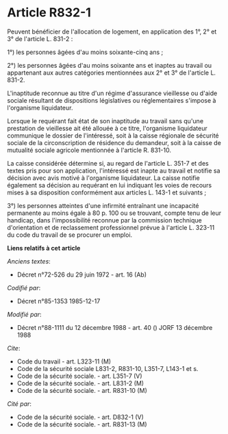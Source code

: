 # Article R832-1

Peuvent bénéficier de l'allocation de logement, en application des 1°, 2° et 3° de l'article L. 831-2 : 

1°) les personnes âgées d'au moins soixante-cinq ans ; 

2°) les personnes âgées d'au moins soixante ans et inaptes au travail ou appartenant aux autres catégories mentionnées aux 2°
et 3° de l'article L. 831-2. 

L'inaptitude reconnue au titre d'un régime d'assurance vieillesse ou d'aide sociale résultant de dispositions législatives ou
réglementaires s'impose à l'organisme liquidateur. 

Lorsque le requérant fait état de son inaptitude au travail sans qu'une prestation de vieillesse ait été allouée à ce titre,
l'organisme liquidateur communique le dossier de l'intéressé, soit à la caisse régionale de sécurité sociale de la
circonscription de résidence du demandeur, soit à la caisse de mutualité sociale agricole mentionnée à l'article R. 831-10. 

La caisse considérée détermine si, au regard de l'article L. 351-7 et des textes pris pour son application, l'intéressé est
inapte au travail et notifie sa décision avec avis motivé à l'organisme liquidateur. La caisse notifie également sa décision
au requérant en lui indiquant les voies de recours mises à sa disposition conformément aux articles L. 143-1 et suivants ; 

3°) les personnes atteintes d'une infirmité entraînant une incapacité permanente au moins égale à 80 p. 100 ou se trouvant,
compte tenu de leur handicap, dans l'impossibilité reconnue par la commission technique d'orientation et de reclassement
professionnel prévue à l'article L. 323-11 du code du travail de se procurer un emploi.

**Liens relatifs à cet article**

_Anciens textes_:

  - Décret n°72-526 du 29 juin 1972 - art. 16 (Ab)

_Codifié par_:

  - Décret n°85-1353 1985-12-17

_Modifié par_:

  - Décret n°88-1111 du 12 décembre 1988 - art. 40 () JORF 13 décembre 1988

_Cite_:

  - Code du travail - art. L323-11 (M)
  - Code de la sécurité sociale L831-2, R831-10, L351-7, L143-1 et s.
  - Code de la sécurité sociale. - art. L351-7 (V)
  - Code de la sécurité sociale. - art. L831-2 (M)
  - Code de la sécurité sociale. - art. R831-10 (M)

_Cité par_:

  - Code de la sécurité sociale. - art. D832-1 (V)
  - Code de la sécurité sociale. - art. R831-13 (M)
